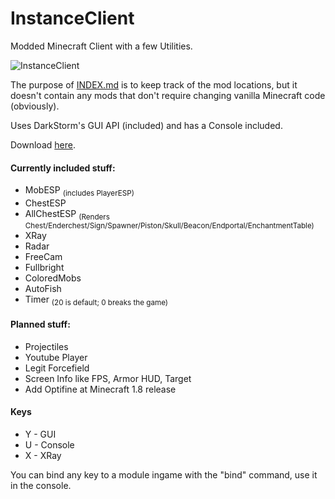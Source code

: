 InstanceClient
==============

Modded Minecraft Client with a few Utilities.

![InstanceClient](https://dl.dropboxusercontent.com/u/82137075/1805_015102_12.png)

The purpose of [INDEX.md](https://github.com/instance01/InstanceClient/blob/master/INDEX.md) is to keep track of the mod locations, but it doesn't contain any mods that don't require changing vanilla Minecraft code (obviously).


Uses DarkStorm's GUI API (included) and has a Console included.


Download [here](https://github.com/instance01/InstanceClient/releases).


#### Currently included stuff:


- MobESP <sub>(includes PlayerESP)</sub>
- ChestESP
- AllChestESP <sub>(Renders Chest/Enderchest/Sign/Spawner/Piston/Skull/Beacon/Endportal/EnchantmentTable)</sub>
- XRay
- Radar
- FreeCam
- Fullbright
- ColoredMobs
- AutoFish
- Timer <sub>(20 is default; 0 breaks the game)</sub>


#### Planned stuff:


- Projectiles
- Youtube Player
- Legit Forcefield
- Screen Info like FPS, Armor HUD, Target
- Add Optifine at Minecraft 1.8 release


#### Keys

- Y - GUI
- U - Console
- X - XRay


You can bind any key to a module ingame with the "bind" command, use it in the console.
